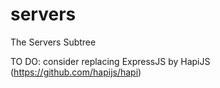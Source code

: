 # servers
The Servers Subtree

TO DO: consider replacing ExpressJS by HapiJS (https://github.com/hapijs/hapi)
